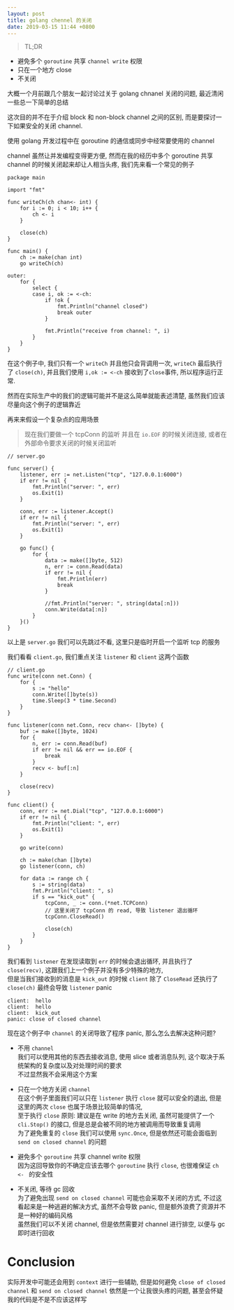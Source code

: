 ```yaml
---
layout: post
title: golang chennel 的关闭
date: 2019-03-15 11:44 +0800
---
```


> TL;DR
- 避免多个 `goroutine` 共享 `channel write` 权限  
- 只在一个地方 close
- 不关闭

大概一个月前跟几个朋友一起讨论过关于 golang chnanel 关闭的问题, 最近清闲一些总一下简单的总结  

这次目的并不在于介绍 block 和 non-block channel 之间的区别, 而是要探讨一下如果安全的关闭 channel.  

使用 golang 开发过程中在 goroutine 的通信或同步中经常要使用的 channel  

channel 虽然让并发编程变得更方便, 然而在我的经历中多个 goroutine 共享 channel 的时候关闭起来却让人相当头疼, 我们先来看一个常见的例子  
```golang
package main

import "fmt"

func writeCh(ch chan<- int) {
	for i := 0; i < 10; i++ {
		ch <- i
	}

	close(ch)
}

func main() {
	ch := make(chan int)
	go writeCh(ch)

outer:
	for {
		select {
		case i, ok := <-ch:
			if !ok {
				fmt.Println("channel closed")
				break outer
			}

			fmt.Println("receive from channel: ", i)
		}
	}
}
```
在这个例子中, 我们只有一个 `writeCh` 并且他只会背调用一次, `writeCh` 最后执行了 `close(ch)`, 并且我们使用 `i,ok := <-ch` 接收到了`close`事件, 所以程序运行正常.  

然而在实际生产中的我们的逻辑可能并不是这么简单就能表述清楚, 虽然我们应该尽量向这个例子的逻辑靠近  

再来来假设一个复杂点的应用场景  
> 现在我们要做一个 tcpConn 的监听 并且在 `io.EOF` 的时候关闭连接, 或者在外部命令要求关闭的时候关闭监听  

```golang
// server.go

func server() {
	listener, err := net.Listen("tcp", "127.0.0.1:6000")
	if err != nil {
		fmt.Println("server: ", err)
		os.Exit(1)
	}

	conn, err := listener.Accept()
	if err != nil {
		fmt.Println("server: ", err)
		os.Exit(1)
	}

	go func() {
		for {
			data := make([]byte, 512)
			n, err := conn.Read(data)
			if err != nil {
				fmt.Println(err)
				break
			}

			//fmt.Println("server: ", string(data[:n]))
			conn.Write(data[:n])
		}
	}()
}
```
以上是 `server.go` 我们可以先跳过不看, 这里只是临时开启一个监听 tcp 的服务  

我们看看 `client.go`,  我们重点关注 `listener` 和 `client` 这两个函数  
```golang
// client.go
func write(conn net.Conn) {
	for {
		s := "hello"
		conn.Write([]byte(s))
		time.Sleep(3 * time.Second)
	}
}

func listener(conn net.Conn, recv chan<- []byte) {
	buf := make([]byte, 1024)
	for {
		n, err := conn.Read(buf)
		if err != nil && err == io.EOF {
			break
		}
		recv <- buf[:n]
	}

	close(recv)
}

func client() {
	conn, err := net.Dial("tcp", "127.0.0.1:6000")
	if err != nil {
		fmt.Println("client: ", err)
		os.Exit(1)
	}

	go write(conn)

	ch := make(chan []byte)
	go listener(conn, ch)

	for data := range ch {
		s := string(data)
		fmt.Println("client: ", s)
		if s == "kick_out" {
			tcpConn, _ := conn.(*net.TCPConn)
            // 这里关闭了 tcpConn 的 read, 导致 listener 退出循环
			tcpConn.CloseRead()

			close(ch)
		}
	}
}
```
我们看到 `listener` 在发现读取到 `err` 的时候会退出循环, 并且执行了 `close(recv)`, 这跟我们上一个例子并没有多少特殊的地方,   
但是当我们接收到的消息是 `kick_out` 的时候 `client` 除了 `CloseRead` 还执行了 `close(ch)` 最终会导致 `listener` panic  
```text
client:  hello
client:  hello
client:  kick_out
panic: close of closed channel
```

现在这个例子中 `channel` 的关闭导致了程序 panic, 那么怎么去解决这种问题?  

- 不用 `channel`  
我们可以使用其他的东西去接收消息, 使用 slice 或者消息队列, 这个取决于系统架构的复杂度以及对处理时间的要求  
不过显然我不会采用这个方案

- 只在一个地方关闭 `channel`  
在这个例子里面我们可以只在 `listener` 执行 `close` 就可以安全的退出, 但是这里的两次 `close` 也属于场景比较简单的情况,   
至于执行 `close` 原则: 建议是在 write 的地方去关闭, 虽然可能提供了一个 `cli.Stop()` 的接口, 但是总是会被不同的地方被调用而导致重复调用  
为了避免重复的 `close` 我们可以使用 `sync.Once`, 但是依然还可能会面临到 `send on closed channel` 的问题

- 避免多个 `goroutine` 共享 channel write 权限  
因为这回导致你的不确定应该去哪个 `goroutine` 执行 `close`, 也很难保证 `ch <- ` 的安全性

- 不关闭, 等待 gc 回收  
为了避免出现 `send on closed channel` 可能也会采取不关闭的方式,  不过这看起来是一种逃避的解决方式, 虽然不会导致 panic, 但是额外浪费了资源并不是一种好的编码风格  
虽然我们可以不关闭 channel, 但是依然需要对 channel 进行排空, 以便与 gc 即时进行回收

#  Conclusion
实际开发中可能还会用到 `context` 进行一些辅助, 但是如何避免 `close of closed channel` 和 `send on closed channel` 依然是一个让我很头疼的问题, 甚至会怀疑我的代码是不是不应该这样写